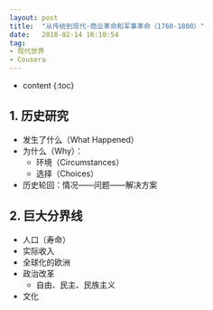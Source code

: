 ```yaml
---
layout: post
title:  "从传统到现代-商业革命和军事革命（1760-1800）"
date:   2018-02-14 16:10:54
tag:
- 现代世界
- Cousera
---
```


* content
{:toc}

## 1. 历史研究 ##
- 发生了什么（What Happened）
- 为什么（Why）：
	- 环境（Circumstances）
	- 选择（Choices） 
- 历史轮回：情况——问题——解决方案 	


## 2. 巨大分界线 ##
- 人口（寿命）
- 实际收入
- 全球化的欧洲
- 政治改革
	- 自由、民主、民族主义
- 文化 